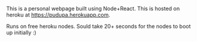 This is a personal webpage built using Node+React. This is hosted on heroku at https://pudupa.herokuapp.com.

Runs on free heroku nodes. Sould take 20+ seconds for the nodes to boot up initially :)
